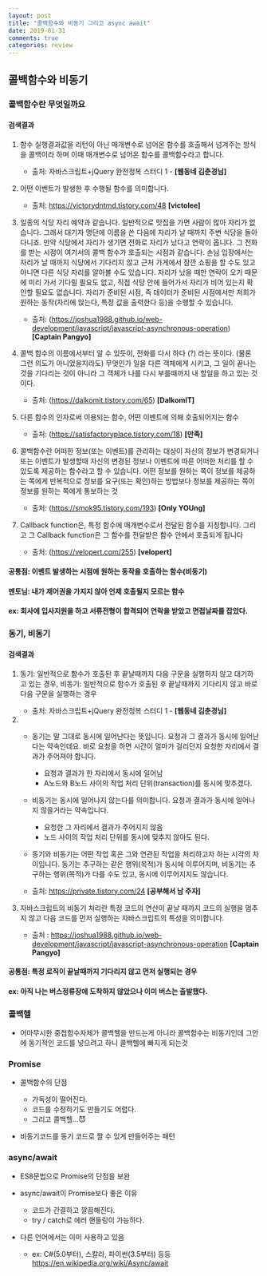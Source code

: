 ```yaml
---
layout: post
title: "콜백함수와 비동기 그리고 async await"
date: 2019-01-31
comments: true
categories: review
---
```


## 콜백함수와 비동기

### 콜백함수란 무엇일까요

#### 검색결과

1. 함수 실행결과값을 리턴이 아닌 매개변수로 넘어온 함수를 호출해서 넘겨주는 방식을 콜백이라 하며 이때  매개변수로 넘어온 함수를 콜백함수라고 합니다. 

   - 출처: 자바스크립트+jQuery 완전정복 스터디 1 - **[웹동네 김춘경님]**


2. 어떤 이벤트가 발생한 후 수행될 함수를 의미합니다.
 
   - 출처:  https://victorydntmd.tistory.com/48 **[victolee]**


3. 일종의 식당 자리 예약과 같습니다. 일반적으로 맛집을 가면 사람이 많아 자리가 없습니다. 그래서 대기자 명단에 이름을 쓴 다음에 자리가 날 때까지 주변 식당을 돌아다니죠. 만약 식당에서 자리가 생기면 전화로 자리가 났다고 연락이 옵니다. 그 전화를 받는 시점이 여기서의 콜백 함수가 호출되는 시점과 같습니다. 손님 입장에서는 자리가 날 때까지 식당에서 기다리지 않고 근처 가게에서 잠깐 쇼핑을 할 수도 있고 아니면 다른 식당 자리를 알아볼 수도 있습니다.
자리가 났을 때만 연락이 오기 때문에 미리 가서 기다릴 필요도 없고, 직접 식당 안에 들어가서 자리가 비어 있는지 확인할 필요도 없습니다. 자리가 준비된 시점, 즉 데이터가 준비된 시점에서만 저희가 원하는 동작(자리에 앉는다, 특정 값을 출력한다 등)을 수행할 수 있습니다.

    - 출처: (https://joshua1988.github.io/web-development/javascript/javascript-asynchronous-operation) **[Captain Pangyo]**


4. 콜백 함수의 이름에서부터 알 수 있듯이, 전화를 다시 하다 (?) 라는 뜻이다. (물론 그런 의도가 아니었을지라도)
무엇인가 일을 다른 객체에게 시키고, 그 일이 끝나는 것을 기다리는 것이 아니라 그 객체가 나를 다시 부를때까지 내 할일을 하고 있는 것이다.

   - 출처: (https://dalkomit.tistory.com/65) **[DalkomIT]**


5. 다른 함수의 인자로써 이용되는 함수, 어떤 이벤트에 의해 호출되어지는 함수

   - 출처: (https://satisfactoryplace.tistory.com/18) **[만족]**


6. 콜백함수란 어떠한 정보(또는 이벤트)를 관리하는 대상이 자신의 정보가 변경되거나 또는 이벤트가 발생할때 
자신의 변경된 정보나 이벤트에 따른 어떠한 처리를 할 수 있도록 제공하는 함수라고 할 수 있습니다.
어떤 정보를 원하는 쪽이 정보를 제공하는 쪽에게 반복적으로 정보를 요구(또는 확인)하는 방법보다
정보를 제공하는 쪽이 정보를 원하는 쪽에게 통보하는 것

   - 출처: (https://smok95.tistory.com/193) **[Only YOUng]**


7. Callback function은, 특정 함수에 매개변수로서 전달된 함수를 지칭합니다.
그리고 그 Callback function은 그 함수를 전달받은 함수 안에서 호출되게 됩니다

   - 출처: (https://velopert.com/255) **[velopert]**


#### 공통점: 이벤트 발생하는 시점에 원하는 동작을 호출하는 함수(비동기)

#### 멘토님: 내가 제어권을 가지지 않아 언제 호출될지 모르는 함수

#### ex: 회사에 입사지원을 하고 서류전형이 합격되어 연락을 받았고 면접날짜를 잡았다.


### 동기, 비동기  

#### 검색결과

1. 동기: 일반적으로 함수가 호출된 후 끝날때까지 다음 구문을 실행하지 않고 대기하고 있는 경우,
   비동기: 일반적으로 함수가 호출된 후 끝날때까지 기다리지 않고 바로 다음 구문을 실행하는 경우

    * 출처: 자바스크립트+jQuery 완전정복 스터디 1 - **[웹동네 김춘경님]**


2. * 동기는 말 그대로 동시에 일어난다는 뜻입니다. 요청과 그 결과가 동시에 일어난다는 약속인데요. 바로 요청을 하면 시간이 얼마가 걸리던지 요청한 자리에서 결과가 주어져야 합니다.

     * 요청과 결과가 한 자리에서 동시에 일어남
     * A노드와 B노드 사이의 작업 처리 단위(transaction)를 동시에 맞추겠다.


   * 비동기는 동시에 일어나지 않는다를 의미합니다. 요청과 결과가 동시에 일어나지 않을거라는 약속입니다.

     * 요청한 그 자리에서 결과가 주어지지 않음
     * 노드 사이의 작업 처리 단위를 동시에 맞추지 않아도 된다.

    * 동기와 비동기는 어떤 작업 혹은 그와 연관된 작업을 처리하고자 하는 시각의 차이입니다. 동기는 추구하는 같은 행위(목적)가 동시에 이루어지며, 비동기는 추구하는 행위(목적)가 다를 수도 있고, 동시에 이루어지지도 않습니다.

    * 출처: https://private.tistory.com/24 **[공부해서 남 주자]**


   
3. 자바스크립트의 비동기 처리란 특정 코드의 연산이 끝날 때까지 코드의 실행을 멈추지 않고 다음 코드를 먼저 실행하는 자바스크립트의 특성을 의미합니다.

     * 출처 : https://joshua1988.github.io/web-development/javascript/javascript-asynchronous-operation **[Captain Pangyo]**


#### 공통점: 특정 로직이  끝날때까지 기다리지 않고 먼저 실행되는 경우 

#### ex: 아직 나는 버스정류장에 도착하지 않았으나 이미 버스는 출발했다. 

### 콜백헬

* 어마무시한 중첩함수자체가 콜백헬을 만드는게 아니라 콜백함수는 비동기인데 그안에 동기적인 코드를 넣으려고 하니 콜백헬에 빠지게 되는것

### Promise

* 콜백함수의 단점
  
	* 가독성이 떨어진다.
	* 코드를 수정하기도 만들기도 어렵다.
	* 그리고 콜백헬...😈
  
* 비동기코드를 동기 코드로 짤 수 있게 만들어주는 패턴

### async/await

* ES8문법으로 Promise의 단점을 보완
* async/await이 Promise보다 좋은 이유
  
	* 코드가 간결하고 깔끔해진다.
	* try / catch로 에러 핸들링이 가능하다.
* 다른 언어에서는 이미 사용하고 있음
  
  * ex: C#(5.0부터), 스칼라, 파이썬(3.5부터) 등등 https://en.wikipedia.org/wiki/Async/await 
  